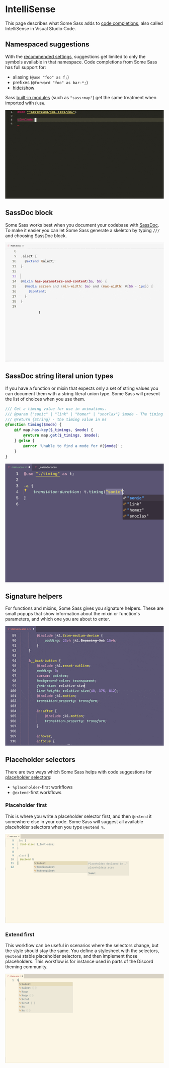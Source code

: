 # IntelliSense

This page describes what Some Sass adds to [code completions][intellisense], also called IntelliSense in Visual Studio Code.

## Namespaced suggestions

With the [recommended settings](./settings.md#recommended-settings), suggestions get limited to only the symbols available in that namespace. Code completions from Some Sass has full support for:

- aliasing (`@use "foo" as f;`)
- prefixes (`@forward "foo" as bar-*;`)
- [hide/show][visibility]

Sass [built-in modules][builtin] (such as `"sass:map"`) get the same treatment when imported with `@use`.

![](../images/usage/suggestions-mixins.gif)

## SassDoc block

Some Sass works best when you document your codebase with [SassDoc]. To make it easier you can let Some Sass generate a skeleton by typing `///` and choosing SassDoc block.

![](../images/usage/sassdoc-block.gif)

## SassDoc string literal union types

If you have a function or mixin that expects only a set of string values you can document them with a string literal union type. Some Sass will present the list of choices when you use them.

```scss
/// Get a timing value for use in animations.
/// @param {"sonic" | "link" | "homer" | "snorlax"} $mode - The timing you want
/// @return {String} - the timing value in ms
@function timing($mode) {
	@if map.has-key($_timings, $mode) {
		@return map.get($_timings, $mode);
	} @else {
		@error 'Unable to find a mode for #{$mode}';
	}
}
```

![](../images/usage/string-literal-union-type.png)

## Signature helpers

For functions and mixins, Some Sass gives you signature helpers. These are small popups that show information about the mixin or function's parameters, and which one you are about to enter.

![](../images/usage/signature-helper.gif)

## Placeholder selectors

There are two ways which Some Sass helps with code suggestions for [placeholder selectors][placeholders]:

- `%placeholder`-first workflows
- `@extend`-first workflows

### Placeholder first

This is where you write a placeholder selector first, and then `@extend` it somewhere else in your code. Some Sass will suggest all available placeholder selectors when you type `@extend %`.

![](../images/usage/placeholder-extend.png)

### Extend first

This workflow can be useful in scenarios where the selectors change, but the style should stay the same. You define a stylesheet with the selectors, `@extend` stable placeholder selectors, and then implement those placeholders. This workflow is for instance used in parts of the Discord theming community.

![](../images/usage/placeholder-declare.png)

[intellisense]: https://code.visualstudio.com/docs/editor/intellisense#_types-of-completions
[SassDoc]: http://sassdoc.com/annotations#description
[placeholders]: https://sass-lang.com/documentation/style-rules/placeholder-selectors/
[visibility]: https://sass-lang.com/documentation/at-rules/forward/#controlling-visibility
[builtin]: https://sass-lang.com/documentation/modules/
